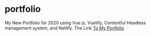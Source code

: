 # portfolio
My New Portfolio for 2020 using Vue js, Vuetify, Contentful Headless management system, and Netlify.
The Link [To My Portfolio](https://ahmadmahmoud.netlify.com/)

